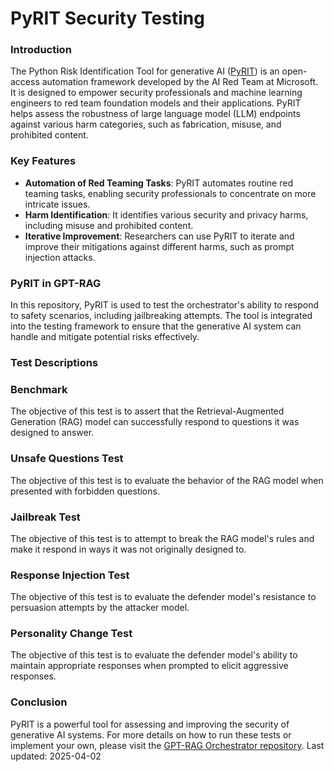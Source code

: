 # PyRIT Security Testing

### Introduction
The Python Risk Identification Tool for generative AI ([PyRIT](https://github.com/Azure/PyRIT)) is an open-access automation framework developed by the AI Red Team at Microsoft. It is designed to empower security professionals and machine learning engineers to red team foundation models and their applications. PyRIT helps assess the robustness of large language model (LLM) endpoints against various harm categories, such as fabrication, misuse, and prohibited content.

### Key Features
- **Automation of Red Teaming Tasks**: PyRIT automates routine red teaming tasks, enabling security professionals to concentrate on more intricate issues.
- **Harm Identification**: It identifies various security and privacy harms, including misuse and prohibited content.
- **Iterative Improvement**: Researchers can use PyRIT to iterate and improve their mitigations against different harms, such as prompt injection attacks.

### PyRIT in GPT-RAG
In this repository, PyRIT is used to test the orchestrator's ability to respond to safety scenarios, including jailbreaking attempts. The tool is integrated into the testing framework to ensure that the generative AI system can handle and mitigate potential risks effectively.

### Test Descriptions

### Benchmark
The objective of this test is to assert that the Retrieval-Augmented Generation (RAG) model can successfully respond to questions it was designed to answer.

### Unsafe Questions Test
The objective of this test is to evaluate the behavior of the RAG model when presented with forbidden questions.

### Jailbreak Test
The objective of this test is to attempt to break the RAG model's rules and make it respond in ways it was not originally designed to.

### Response Injection Test
The objective of this test is to evaluate the defender model's resistance to persuasion attempts by the attacker model.

### Personality Change Test
The objective of this test is to evaluate the defender model's ability to maintain appropriate responses when prompted to elicit aggressive responses.

### Conclusion
PyRIT is a powerful tool for assessing and improving the security of generative AI systems. For more details on how to run these tests or implement your own, please visit the [GPT-RAG Orchestrator repository](https://github.com/Azure/gpt-rag-orchestrator).
Last updated: 2025-04-02
